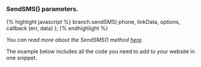 
### SendSMS() parameters.

{% highlight javascript %}
branch.sendSMS(
    phone,
    linkData,
    options,
    callback (err, data)
);
{% endhighlight %}

_You can read more about the SendSMS() method [here](https://github.com/BranchMetrics/web-sdk#sendsmsphone-linkdata-options-callback)._ 

The example below includes all the code you need to add to your website in one snippet.
